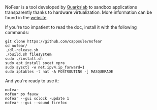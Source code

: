 NoFear is a tool developed by [Quarkslab](http://quarkslab.com) to sandbox
applications transparently thanks to hardware virtualization. More information
can be found in the [website](https://cappsule.github.io/nofear/).

If you're too impatient to read the doc, install it with the following commands:

    git clone https://github.com/cappsule/nofear
    cd nofear/
    ./dl-release.sh
    ./build.sh filesystem
    sudo ./install.sh
    sudo apt install socat xpra
    sudo sysctl -w net.ipv4.ip_forward=1
    sudo iptables -t nat -A POSTROUTING -j MASQUERADE

And you're ready to use it:

    nofear
    nofear ps fauxw
    nofear --gui xclock -update 1
    nofear --gui --sound firefox
